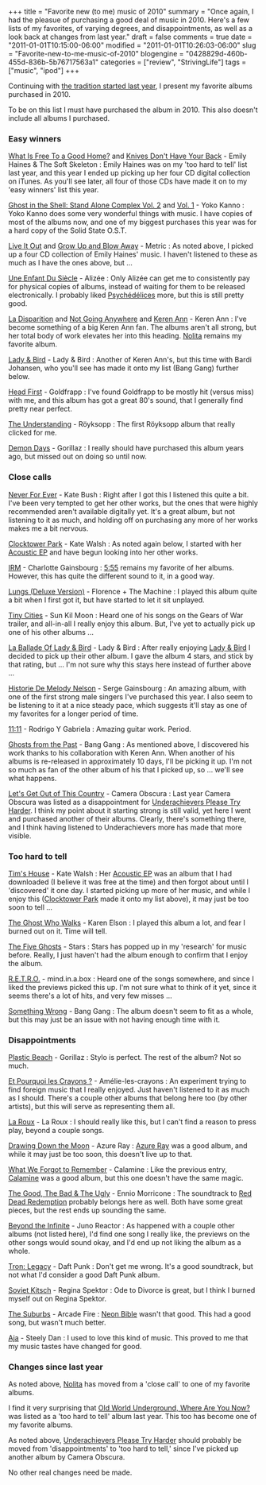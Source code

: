 +++
title = "Favorite new (to me) music of 2010"
summary = "Once again, I had the pleasue of purchasing a good deal of music in 2010. Here's a few lists of my favorites, of varying degrees, and disappointments, as well as a look back at changes from last year."
draft = false
comments = true
date = "2011-01-01T10:15:00-06:00"
modified = "2011-01-01T10:26:03-06:00"
slug = "Favorite-new-to-me-music-of-2010"
blogengine = "0428829d-460b-455d-836b-5b76717563a1"
categories = ["review", "StrivingLife"]
tags = ["music", "ipod"]
+++

<p>Continuing with <a href="http://strivinglife.com/words/post/Favorite-new-to-me-music-of-2009.aspx">the tradition started last year</a>, I present my favorite albums purchased in 2010.</p>
<p>To be on this list I must have purchased the album in 2010. This also doesn't include all albums I purchased.</p>
<h3>Easy winners</h3>
<p><a rel="external" href="http://www.amazon.com/gp/product/B0013G64LY?tag=strivinglifen-20">What Is Free To a Good Home?</a> and <a rel="external" href="http://www.amazon.com/gp/product/B0013G64TG?tag=strivinglifen-20">Knives Don't Have Your Back</a>&nbsp;- Emily Haines &amp; The Soft Skeleton : Emily Haines was on my 'too hard to tell' list last year, and this year I ended up picking up her four CD digital collection on iTunes. As you'll see later, all four of those CDs have made it on to my 'easy winners' list this year.</p>
<p><a rel="external" href="http://www.amazon.com/gp/product/B0001ZX2L8?tag=strivinglifen-20">Ghost in the Shell: Stand Alone Complex Vol. 2</a> and <a rel="external" href="http://www.amazon.com/gp/product/B00020VZVQ?tag=strivinglifen-20">Vol. 1</a>&nbsp;- Yoko Kanno : Yoko Kanno does some very wonderful things with music. I have copies of most of the albums now, and one of my biggest purchases this year was for a hard copy of the Solid State O.S.T.</p>
<p><a rel="external" href="http://www.amazon.com/gp/product/B0013FZIP8?tag=strivinglifen-20">Live It Out</a> and <a rel="external" href="http://www.amazon.com/gp/product/B0013FZIUI?tag=strivinglifen-20">Grow Up and Blow Away</a>&nbsp;- Metric : As noted above, I picked up a four CD collection of Emily Haines' music. I haven't listened to these as much as I have the ones above, but ...</p>
<p><a rel="external" href="http://www.amazon.com/gp/product/B00383YC2S?tag=strivinglifen-20">Une Enfant Du Si&egrave;cle</a> - Aliz&eacute;e : Only Aliz&eacute;e can get me to consistently pay for physical copies of albums, instead of waiting for them to be released electronically. I probably liked <a rel="external" href="http://www.amazon.com/gp/product/B000WZ8RB2?tag=strivinglifen-20">Psych&eacute;d&eacute;lices</a> more, but this is still pretty good.</p>
<p><a rel="external" href="http://www.amazon.com/gp/product/B000TEVJI4?tag=strivinglifen-20">La Disparition</a> and&nbsp;<a rel="external" href="http://www.amazon.com/gp/product/B001JK4UD8?tag=strivinglifen-20">Not Going Anywhere</a> and <a rel="external" href="http://www.amazon.com/gp/product/B000TEPEE4?tag=strivinglifen-20">Keren Ann</a>&nbsp;- Keren Ann : I've become something of a big Keren Ann fan. The albums aren't all strong, but her total body of work elevates her into this heading. <a rel="external" href="http://www.amazon.com/gp/product/B000SXMS9A?tag=strivinglifen-20">Nolita</a> remains my favorite album.</p>
<p><a rel="external" href="http://www.amazon.com/gp/product/B000X71K0O?tag=strivinglifen-20">Lady &amp; Bird</a>&nbsp;- Lady &amp; Bird : Another of Keren Ann's, but this time with Bardi Johansen, who you'll see has made it onto my list (Bang Gang) further below.</p>
<p><a rel="external" href="http://www.amazon.com/gp/product/B003B13QQU?tag=strivinglifen-20">Head First</a> - Goldfrapp : I've found Goldfrapp to be mostly hit (versus miss) with me, and this album has got a great 80's sound, that I generally find pretty near perfect.</p>
<p><a rel="external" href="http://www.amazon.com/gp/product/B000SXOG4U?tag=strivinglifen-20">The Understanding</a> - R&ouml;yksopp : The first R&ouml;yksopp album that really clicked for me.</p>
<p><a rel="external" href="http://www.amazon.com/gp/product/B000TENKEK?tag=strivinglifen-20">Demon Days</a> - Gorillaz : I really should have purchased this album years ago, but missed out on doing so until now.</p>
<h3>Close calls</h3>
<p><a rel="external" href="http://www.amazon.com/gp/product/B000YBGU86?tag=strivinglifen-20">Never For Ever</a> - Kate Bush : Right after I got this I listened this quite a bit. I've been very tempted to get her other works, but the ones that were highly recommended aren't available digitally yet. It's a great album, but not listening to it as much, and holding off on purchasing any more of her works makes me a bit nervous.</p>
<p><a rel="external" href="http://www.amazon.com/gp/product/B000YUERLO?tag=strivinglifen-20">Clocktower Park</a> - Kate Walsh : As noted again below, I started with her <a rel="external" href="http://www.amazon.com/gp/product/B002LOS33Y?tag=strivinglifen-20">Acoustic EP</a> and have begun looking into her other works.</p>
<p><a rel="external" href="http://www.amazon.com/gp/product/B0034CEDAE?tag=strivinglifen-20">IRM</a> - Charlotte Gainsbourg : <a rel="external" href="http://www.amazon.com/gp/product/B00122ZAI2?tag=strivinglifen-20">5:55</a> remains my favorite of her albums. However, this has quite the different sound to it, in a good way.</p>
<p><a rel="external" href="http://www.amazon.com/gp/product/B002F6FQGK?tag=strivinglifen-20">Lungs (Deluxe Version)</a> - Florence + The Machine : I played this album quite a bit when I first got it, but have started to let it sit unplayed.</p>
<p><a rel="external" href="http://www.amazon.com/gp/product/B000QZXSXK?tag=strivinglifen-20">Tiny Cities</a> - Sun Kil Moon : Heard one of his songs on the Gears of War trailer, and all-in-all I really enjoy this album. But, I've yet to actually pick up one of his other albums ...</p>
<p><a rel="external" href="http://www.amazon.com/gp/product/B003BB4VDW?tag=strivinglifen-20">La Ballade Of Lady &amp; Bird</a> - Lady &amp; Bird : After really enjoying <a rel="external" href="http://www.amazon.com/gp/product/B000X71K0O?tag=strivinglifen-20">Lady &amp; Bird</a> I decided to pick up their other album. I gave the album 4 stars, and stick by that rating, but ... I'm not sure why this stays here instead of further above ...</p>
<p><a rel="external" href="http://www.amazon.com/gp/product/B001IASY40?tag=strivinglifen-20">Historie De Melody Nelson</a> - Serge Gainsbourg : An amazing album, with one of the first strong male singers I've purchased this year. I also seem to be listening to it at a nice steady pace, which suggests it'll stay as one of my favorites for a longer period of time.</p>
<p><a rel="external" href="http://www.amazon.com/gp/product/B002MOL6DM?tag=strivinglifen-20">11:11</a> - Rodrigo Y Gabriela : Amazing guitar work. Period.</p>
<p><a rel="external" href="http://www.amazon.com/gp/product/B0041NG0VA?tag=strivinglifen-20">Ghosts from the Past</a> - Bang Gang : As mentioned above, I discovered his work thanks to his collaboration with Keren Ann. When another of his albums is re-released in approximately 10 days, I'll be picking it up. I'm not so much as fan of the other album of his that I picked up, so ... we'll see what happens.</p>
<p><a rel="external" href="http://www.amazon.com/gp/product/B000U7XUBE?tag=strivinglifen-20">Let's Get Out of This Country</a> - Camera Obscura : Last year Camera Obscura was listed as&nbsp;a disappointment for <a rel="external" href="http://www.amazon.com/gp/product/B000U7VTNA?tag=strivinglifen-20">Underachievers Please Try Harder</a>. I think my point about it starting strong is still valid, yet here I went and purchased another of their albums. Clearly, there's something there, and I think having listened to Underachievers more has made that more visible.</p>
<h3>Too hard to tell</h3>
<p><a rel="external" href="http://www.amazon.com/gp/product/B002DGJSTS?tag=strivinglifen-20">Tim's House</a> - Kate Walsh : Her <a rel="external" href="http://www.amazon.com/gp/product/B002LOS33Y?tag=strivinglifen-20">Acoustic EP</a> was an album that I had downloaded (I believe it was free at the time) and then forgot about until I 'discovered' it one day. I started picking up more of her music, and while I enjoy this (<a rel="external" href="http://www.amazon.com/gp/product/B000YUERLO?tag=strivinglifen-20">Clocktower Park</a> made it onto my list above), it may just be too soon to tell ...</p>
<p><a rel="external" href="http://www.amazon.com/gp/product/B003JEJWP8?tag=strivinglifen-20">The Ghost Who Walks</a> - Karen Elson&nbsp;: I played this album a lot, and fear I burned out on it. Time will tell.</p>
<p><a rel="external" href="http://www.amazon.com/gp/product/B003REX5VC?tag=strivinglifen-20">The Five Ghosts</a> - Stars : Stars has popped up in my 'research' for music before. Really, I just haven't had the album enough to confirm that I enjoy the album.</p>
<p><a rel="external" href="http://www.amazon.com/gp/product/B003A4X0T6?tag=strivinglifen-20">R.E.T.R.O.</a> - mind.in.a.box : Heard one of the songs somewhere, and since I liked the previews picked this up. I'm not sure what to think of it yet, since it seems there's a lot of hits, and very few misses ...</p>
<p><a rel="external" href="http://www.amazon.com/gp/product/B00370CDE6?tag=strivinglifen-20">Something Wrong</a> - Bang Gang : The album doesn't seem to fit as a whole, but this may just be an issue with not having enough time with it.</p>
<h3>Disappointments</h3>
<p><a rel="external" href="http://www.amazon.com/gp/product/B003A9OVS0?tag=strivinglifen-20">Plastic Beach</a> - Gorillaz : Stylo is perfect. The rest of the album? Not so much.</p>
<p><a rel="external" href="http://www.amazon.com/gp/product/B000QQPRHE?tag=strivinglifen-20">Et Pourquoi les Crayons ?</a> -&nbsp;Am&eacute;lie-les-crayons : An experiment trying to find foreign music that I really enjoyed. Just haven't listened to it as much as I should. There's a couple other albums that belong here too (by other artists), but this will serve as representing them all.</p>
<p><a rel="external" href="http://www.amazon.com/gp/product/B002POVIMS?tag=strivinglifen-20">La Roux</a> - La Roux : I should really like this, but I can't find a reason to press play, beyond a couple songs.</p>
<p><a rel="external" href="http://www.amazon.com/gp/product/B0040I95WC?tag=strivinglifen-20">Drawing Down the Moon</a> - Azure Ray : <a rel="external" href="http://www.amazon.com/gp/product/B001RK1ZRY?tag=strivinglifen-20">Azure Ray</a> was a good album, and while it may just be too soon, this doesn't live up to that.</p>
<p><a rel="external" href="http://www.amazon.com/gp/product/B00122RF4O?tag=strivinglifen-20">What We Forgot to Remember</a> - Calamine : Like the previous entry, <a rel="external" href="http://www.amazon.com/gp/product/B000ZU8M1Y?tag=strivinglifen-20">Calamine</a> was a good album, but this one doesn't have the same magic.</p>
<p><a rel="external" href="http://www.amazon.com/gp/product/B001G5VISQ?tag=strivinglifen-20">The Good, The Bad &amp; The Ugly</a> - Ennio Morricone : The soundtrack to <a rel="external" href="http://www.amazon.com/gp/product/B003LVX7JG?tag=strivinglifen-20">Red Dead Redemption</a> probably belongs here as well. Both have some great pieces, but the rest ends up sounding the same.</p>
<p><a rel="external" href="http://www.amazon.com/gp/product/B002JF9HEO?tag=strivinglifen-20">Beyond the Infinite</a> - Juno Reactor : As happened with a couple other albums (not listed here), I'd find one song I really like, the previews on the other songs would sound okay, and I'd end up not liking the album as a whole.</p>
<p><a rel="external" href="http://www.amazon.com/gp/product/B004EI3ON4?tag=strivinglifen-20">Tron: Legacy</a> - Daft Punk : Don't get me wrong. It's a good soundtrack, but not what I'd consider a good Daft Punk album.</p>
<p><a rel="external" href="http://www.amazon.com/gp/product/B00122N0P2?tag=strivinglifen-20">Soviet Kitsch</a> - Regina Spektor : Ode to Divorce is great, but I think I burned myself out on Regina Spektor.</p>
<p><a rel="external" href="http://www.amazon.com/gp/product/B003X73QA8?tag=strivinglifen-20">The Suburbs</a> - Arcade Fire : <a rel="external" href="http://www.amazon.com/gp/product/B000U7VTCG?tag=strivinglifen-20">Neon Bible</a> wasn't that good. This had a good song, but wasn't much better.</p>
<p><a rel="external" href="http://www.amazon.com/gp/product/B000V63CYO?tag=strivinglifen-20">Aja</a> - Steely Dan : I used to love this kind of music. This proved to me that my music tastes have changed for good.</p>
<h3>Changes since last year</h3>
<p>As noted above, <a rel="external" href="http://www.amazon.com/gp/product/B000SXMS9A?tag=strivinglifen-20">Nolita</a> has moved from a 'close call' to one of my favorite albums.</p>
<p>I find it very&nbsp;surprising that&nbsp;<a rel="external" href="http://www.amazon.com/gp/product/B000V3VT42?tag=strivinglifen-20">Old World Underground, Where Are You Now?</a> was listed as a 'too hard to tell' album last year. This too has become one of my favorite albums.</p>
<p>As noted above, <a rel="external" href="http://www.amazon.com/gp/product/B000U7VTNA?tag=strivinglifen-20">Underachievers Please Try Harder</a> should probably be moved from 'disappointments' to 'too hard to tell,' since I've picked up another album by Camera Obscura.</p>
<p>No other real changes need be made.</p>
